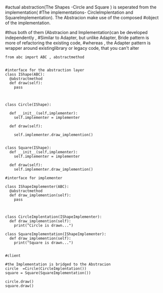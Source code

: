 #actual abstraction(The Shapes  -Circle and Square ) is seperated from the implementation(
#The implementations- CircleImplentation and SquareImplementation). The Abstracion make use of the composed 
#object of the implementation.

#thus both of them (Abstracion and Implementation)can be developed independently , 
#Similar to Adapter, but unlike Adapter, Bride pattern is more of refactoring the existing code, 
#whereas , the Adapter pattern is wrapper around existinglibrary or legacy code, that you can't alter

```
from abc import ABC , abstractmethod


#interface for the abstraction layer
class IShape(ABC):
  @abstractmethod
  def draw(self):
    pass
    


class Circle(IShape):
  
  def __init__(self,implementer):
    self.implementer = implementer
  
  def draw(self):
    
    self.implementer.draw_implemention()
    
   
class Square(IShape):
  def __init__(self,implementer):
    self.implementer = implementer
  
  def draw(self):
    self.implementer.draw_implemention()
  
#interface for implementer  

class IShapeImplementer(ABC):
  @abstractmethod
  def draw_implemention(self):
    pass
  


class CircleImplentation(IShapeImplementer):
  def draw_implemention(self):
    print("Circle is drawn...")
    
class SquareImplementation(IShapeImplementer):
  def draw_implemention(self):
    print("Square is drawn...")
     

#client  

#the Implementation is bridged to the Abstracion
circle  =Circle(CircleImplentation())
square = Square(SquareImplementation())

circle.draw()
square.draw()    
